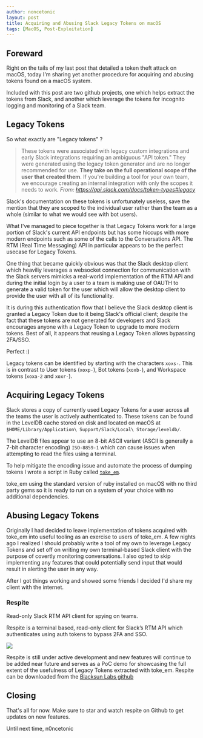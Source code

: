 ```yaml
---
author: noncetonic
layout: post
title: Acquiring and Abusing Slack Legacy Tokens on macOS
tags: [MacOS, Post-Exploitation]
---
```


## Foreward 

Right on the tails of my last post that detailed a token theft attack on macOS, today I'm sharing yet another procedure for acquiring and abusing tokens found on a macOS system.

Included with this post are two github projects, one which helps extract the tokens from Slack, and another which leverage the tokens for incognito logging and monitoring of a Slack team.

## Legacy Tokens

So what exactly are "Legacy tokens" ?

> These tokens were associated with legacy custom integrations and early Slack integrations requiring an ambiguous "API token." They were generated using the legacy token generator and are no longer recommended for use. **They take on the full operational scope of the user that created them**. If you're building a tool for your own team, we encourage creating an internal integration with only the scopes it needs to work.
_From: https://api.slack.com/docs/token-types#legacy_

Slack's documentation on these tokens is unfortunately useless, save the mention that they are scoped to the individual user rather than the team as a whole (similar to what we would see with bot users).

What I've managed to piece together is that Legacy Tokens work for a large portion of Slack's current API endpoints but has some hiccups with more modern endpoints such as some of the calls to the Conversations API. The RTM (Real Time Messaging) API in particular appears to be the perfect usecase for Legacy Tokens.

One thing that became quickly obvious was that the Slack desktop client which heaviliy leverages a websocket connection for communication with the Slack servers mimicks a real-world implementation of the RTM API and during the initial login by a user to a team is making use of OAUTH to generate a valid token for the user which will allow the desktop client to provide the user with all of its functionality.

It is during this authentication flow that I believe the Slack desktop client is granted a Legacy Token due to it being Slack's official client; despite the fact that these tokens are not generated for developers and Slack encourages anyone with a Legacy Token to upgrade to more modern tokens. Best of all, it appears that reusing a Legacy Token allows bypassing 2FA/SSO.

Perfect :)

Legacy tokens can be identified by starting with the characters `xoxs-`. This is in contrast to User tokens (`xoxp-`), Bot tokens (`xoxb-`), and Workspace tokens (`xoxa-2` and `xoxr-`).

## Acquiring Legacy Tokens

Slack stores a copy of currently used Legacy Tokens for a user across all the teams the user is actively authenticated to. These tokens can be found in the LevelDB cache stored on disk and located on macOS at `$HOME/Library/Application\ Support/Slack/Local\ Storage/leveldb/`. 

The LevelDB files appear to use an 8-bit ASCII variant (ASCII is generally a 7-bit character encoding) `ISO-8859-1` which can cause issues when attempting to read the files using a terminal. 

To help mitigate the encoding issue and automate the process of dumping tokens I wrote a script in Ruby called [`toke_em`](https://github.com/n0ncetonic/toke_em).

toke_em using the standard version of ruby installed on macOS with no third party gems so it is ready to run on a system of your choice with no additional dependencies. 

## Abusing Legacy Tokens

Originally I had decided to leave implementation of tokens acquired with toke_em into useful tooling as an exercise to users of toke_em. A few nights ago I realized I should probably write a tool of my own to leverage Legacy Tokens and set off on writing my own terminal-based Slack client with the purpose of covertly monitoring conversations. I also opted to skip implementing any features that could potentially send input that would result in alerting the user in any way.

After I got things working and showed some friends I decided I'd share my client with the internet.

### Respite

Read-only Slack RTM API client for spying on teams.

Respite is a terminal based, read-only client for Slack’s RTM API which authenticates using auth tokens to bypass 2FA and SSO.

![](https://user-images.githubusercontent.com/29786827/54484700-dae76400-4828-11e9-9d53-37111a95ebfe.png)

Respite is still under active development and new features will continue to be added near future and serves as a PoC demo for showcasing the full extent of the usefulness of Legacy Tokens extracted with toke_em. Respite can be downloaded from the [Blacksun Labs github](https://github.com/BlacksunLabs/respite)

## Closing

That's all for now. Make sure to star and watch respite on Github to get updates on new features.

Until next time,
n0ncetonic
